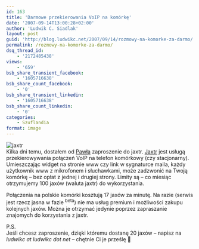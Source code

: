 ```yaml
---
id: 163
title: 'Darmowe przekierowania VoIP na komórkę'
date: '2007-09-14T13:00:28+02:00'
author: 'Ludwik C. Siadlak'
layout: post
guid: 'http://blog.ludwikc.net/2007/09/14/rozmowy-na-komorke-za-darmo/'
permalink: /rozmowy-na-komorke-za-darmo/
dsq_thread_id:
    - '2172485438'
views:
    - '659'
bsb_share_transient_facebook:
    - '1605716638'
bsb_share_count_facebook:
    - '0'
bsb_share_transient_linkedin:
    - '1605716638'
bsb_share_count_linkedin:
    - '0'
categories:
    - Szuflandia
format: image
---
```


![jaxtr](http://personaldevelopment.pl/wp-content/uploads/2007/09/jaxtr11.png)  
Kilka dni temu, dostałem od [Pawła](http://pawel.e-urbanski.pl/) zaproszenie do jaxtr. [Jaxtr](http://www.jaxtr.com/) jest usługą przekierowywania połączeń VoIP na telefon komórkowy (czy stacjonarny). Umieszczając widget na stronie www czy link w sygnaturce maila, każdy użytkownik www z mikrofonem i słuchawkami, może zadzwonić na Twoją komórkę – bez opłat z jednej i drugiej strony. Limity są – co miesiąc otrzymujemy 100 jaxów (waluta jaxtr) do wykorzystania.

Połączenia na polskie komórki kosztują 17 jaxów za minutę. Na razie (serwis jest rzecz jasna w fazie <sup>beta</sup>) nie ma usług premium i możliwości zakupu kolejnych jaxów. Można je otrzymać jedynie poprzez zapraszanie znajomych do korzystania z jaxtr.

P.S.  
Jeśli chcesz zaproszenie, dzięki któremu dostanę 20 jaxów – napisz na *ludwikc at ludwikc dot net* – chętnie Ci je prześlę 🙂